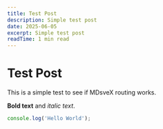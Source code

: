 ```yaml
---
title: Test Post
description: Simple test post
date: 2025-06-05
excerpt: Simple test post
readTime: 1 min read
---
```


# Test Post

This is a simple test to see if MDsveX routing works.

**Bold text** and _italic text_.

```javascript
console.log('Hello World');
```
